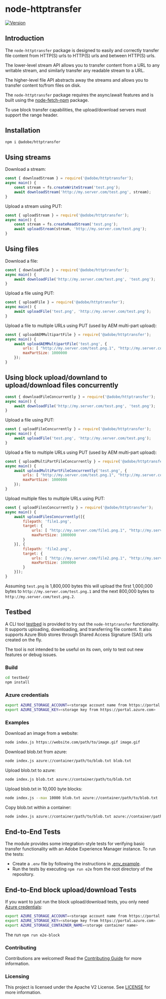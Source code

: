 # node-httptransfer

[![Version](https://img.shields.io/npm/v/@adobe/httptransfer.svg)](https://npmjs.org/package/@adobe/httptransfer)

## Introduction

The `node-httptransfer` package is designed to easily and correctly transfer file content from HTTP(S) urls to HTTP(S) urls and between HTTP(S) urls.

The lower-level stream API allows you to transfer content from a URL to any writable stream, and similarly transfer any readable stream to a URL.

The higher-level file API abstracts away the streams and allows you to transfer content to/from files on disk.

The `node-httptransfer` package requires the async/await features and is built using the [node-fetch-npm](https://www.npmjs.com/package/node-fetch-npm) package.

To use block transfer capabilities, the upload/download servers must support the range header.

## Installation

```bash
npm i @adobe/httptransfer
```

## Using streams

Download a stream:

```javascript
const { downloadStream } = require('@adobe/httptransfer');
async main() {
    const stream = fs.createWriteStream('test.png');
    await downloadStream('http://my.server.com/test.png', stream);
}
```

Upload a stream using PUT:

```javascript
const { uploadStream } = require('@adobe/httptransfer');
async main() {
    const stream = fs.createReadStream('test.png');
    await uploadStream(stream, 'http://my.server.com/test.png');
}
```

## Using files

Download a file:

```javascript
const { downloadFile } = require('@adobe/httptransfer');
async main() {
    await downloadFile('http://my.server.com/test.png', 'test.png');
}
```

Upload a file using PUT:

```javascript
const { uploadFile } = require('@adobe/httptransfer');
async main() {
    await uploadFile('test.png', 'http://my.server.com/test.png');
}
```

Upload a file to multiple URLs using PUT (used by AEM multi-part upload):

```javascript
const { uploadAEMMultipartFile } = require('@adobe/httptransfer');
async main() {
    await uploadAEMMultipartFile('test.png', {
        urls: [ "http://my.server.com/test.png.1", "http://my.server.com/test.png.2" ],
        maxPartSize: 1000000
    });
}
```
## Using block upload/downland to upload/download files concurrently
```javascript
const { downloadFileConcurrently } = require('@adobe/httptransfer');
async main() {
    await downloadFile('http://my.server.com/test.png', 'test.png');
}
```

Upload a file using PUT:

```javascript
const { uploadFileConcurrently } = require('@adobe/httptransfer');
async main() {
    await uploadFile('test.png', 'http://my.server.com/test.png');
}
```

Upload a file to multiple URLs using PUT (used by AEM multi-part upload):

```javascript
const { uploadMultiPartFileConcurrently } = require('@adobe/httptransfer');
async main() {
    await uploadMultiPartFileConcurrently('test.png', {
        urls: [ "http://my.server.com/test.png.1", "http://my.server.com/test.png.2" ],
        maxPartSize: 1000000
    });
}
```


Upload multiple files to multiple URLs using PUT:

```javascript
const { uploadFilesConcurrently } = require('@adobe/httptransfer');
async main() {
    await uploadFilesConcurrently([{
        filepath: 'file1.png',
        target: {
            urls: [ "http://my.server.com/file1.png.1", "http://my.server.com/file1.png.2" ],
            maxPartSize: 1000000
        }
    }], {
        filepath: 'file2.png',
        target: {
            urls: [ "http://my.server.com/file2.png.1", "http://my.server.com/file2.png.2" ],
            maxPartSize: 1000000
        }
    }]);
}
```

Assuming `test.png` is 1,800,000 bytes this will upload the first 1,000,000 bytes to `http://my.server.com/test.png.1` and the next 800,000 bytes to `http://my.server.com/test.png.2`.

## Testbed

A CLI tool [testbed](./testbed/index.js) is provided to try out the `node-httptransfer` functionality. It supports uploading, downloading, and transferring file content. It also supports Azure Blob stores through Shared Access Signature (SAS) urls created on the fly.

The tool is not intended to be useful on its own, only to test out new features or debug issues.

### Build

```bash
cd testbed/
npm install
```

### Azure credentials

```bash
export AZURE_STORAGE_ACCOUNT=<storage account name from https://portal.azure.com>
export AZURE_STORAGE_KEY=<storage key from https://portal.azure.com>
```

### Examples

Download an image from a website:

```bash
node index.js https://website.com/path/to/image.gif image.gif
```

Download blob.txt from azure:

```bash
node index.js azure://container/path/to/blob.txt blob.txt
```

Upload blob.txt to azure:

```bash
node index.js blob.txt azure://container/path/to/blob.txt
```

Upload blob.txt in 10,000 byte blocks:

```bash
node index.js --max 10000 blob.txt azure://container/path/to/blob.txt
```

Copy blob.txt within a container:

```bash
node index.js azure://container/path/to/blob.txt azure://container/path/to/target.txt
```

## End-to-End Tests

The module provides some integration-style tests for verifying basic transfer functionality
with an Adobe Experience Manager instance. To run the tests:

* Create a `.env` file by following the instructions in [.env_example](./e2e/.env_example).
* Run the tests by executing `npm run e2e` from the root directory of the repository.

## End-to-End block upload/download Tests
If you want to just run the block upload/download tests, you only need [Azure credentials](#Azure-credentials):

```bash
export AZURE_STORAGE_ACCOUNT=<storage account name from https://portal.azure.com>
export AZURE_STORAGE_KEY=<storage key from https://portal.azure.com>
export AZURE_STORAGE_CONTAINER_NAME=<storage container name>
```

The run `npm run e2e-block`

### Contributing

Contributions are welcomed! Read the [Contributing Guide](./.github/CONTRIBUTING.md) for more information.

### Licensing

This project is licensed under the Apache V2 License. See [LICENSE](LICENSE) for more information.
